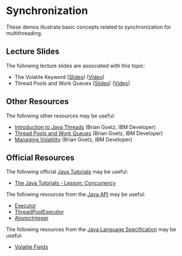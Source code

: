 Synchronization
=================================================

These demos illustrate basic concepts related to synchronization for multithreading.

## Lecture Slides ##

The following lecture slides are associated with this topic:

- The Volatile Keyword ([Slides](/)) ([Video](/))
- Thread Pools and Work Queues ([Slides](/)) ([Video](/))

## Other Resources ##

The following other resources may be useful:

- [Introduction to Java Threads](https://developer.ibm.com/tutorials/j-threads/) (Brian Goetz, IBM Developer)
- [Thread Pools and Work Queues](https://www.ibm.com/developerworks/library/j-jtp0730/index.html) (Brian Goetz, IBM Developer)
- [Managing Volatility](https://www.ibm.com/developerworks/java/library/j-jtp06197/index.html) (Brian Goetz, IBM Developer)

## Official Resources ##

The following official [Java Tutorials](http://docs.oracle.com/javase/tutorial/index.html) may be useful:

- [The Java Tutorials - Lesson: Concurrency](https://docs.oracle.com/javase/tutorial/essential/concurrency/index.html)

The following resources from the [Java API](https://www.cs.usfca.edu/~cs212/javadoc/api/) may be useful:

- [Executor](https://www.cs.usfca.edu/~cs212/javadoc/api/java.base/java/util/concurrent/Executor.html)
- [ThreadPoolExecutor](https://www.cs.usfca.edu/~cs212/javadoc/api/java.base/java/util/concurrent/ThreadPoolExecutor.html)
- [AtomicInteger](https://www.cs.usfca.edu/~cs212/javadoc/api/java.base/java/util/concurrent/atomic/AtomicInteger.html)

The following resources from the [Java Language Specification](https://docs.oracle.com/javase/specs/jls/se16/html/index.html) may be useful:

- [Volatile Fields](https://docs.oracle.com/javase/specs/jls/se16/html/jls-8.html#jls-8.3.1.4)